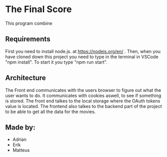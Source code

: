 # The Final Score
This program combine
## Requirements
First you need to install node.js. at https://nodejs.org/en/ .
Then, when you have cloned down this project you need to type in the terminal in VSCode "npm install". To start it you type "npm run start".

## Architecture
The Front end communicates with the users browser to figure out what the user wants to do. It communicates with cookies aswell, to see if something is stored. The front end talkes to the local storage where the OAuth tokens value is located. The frontend also talkes to the backend part of the project to be able to get all the data for the movies. 

## Made by:
* Adrian 
* Erik 
* Matteus